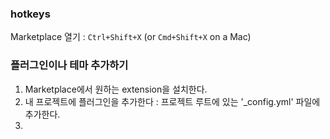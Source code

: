 
### hotkeys

Marketplace 열기 :  `Ctrl+Shift+X` (or `Cmd+Shift+X` on a Mac)


### 플러그인이나 테마 추가하기
1. Marketplace에서 원하는 extension을 설치한다.
2. 내 프로젝트에 플러그인을 추가한다 :  프로젝트 루트에 있는 '\_config.yml' 파일에 추가한다.
3. 